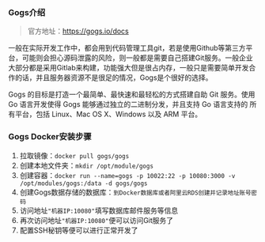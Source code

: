### Gogs介绍

> 官方地址：https://gogs.io/docs

一般在实际开发工作中，都会用到代码管理工具git，若是使用Github等第三方平台，可能则会担心源码泄露的风险，则一般都是需要自己搭建Git服务。一般企业大部分都是采用Gitlab来构建，功能强大但是很占内存，一般只是需要简单开发合作的话，并且服务器资源不是很足的情况，Gogs是个很好的选择。

Gogs 的目标是打造一个最简单、最快速和最轻松的方式搭建自助 Git 服务。使用 Go 语言开发使得 Gogs 能够通过独立的二进制分发，并且支持 Go 语言支持的 所有平台，包括 Linux、Mac OS X、Windows 以及 ARM 平台。

### Gogs Docker安装步骤
1. 拉取镜像：`docker pull gogs/gogs`
2. 创建本地文件夹：`mkdir /opt/module/gogs`
3. 创建容器：`docker run --name=gogs -p 10022:22 -p 10080:3000 -v /opt/modules/gogs:/data -d gogs/gogs`
4. 创建Gogs数据存储的数据库：`到Docker数据库或者阿里云RDS创建并记录地址账号密码`
5. 访问地址`"机器IP:10080"`填写数据库邮件服务等信息
6. 再次访问地址`"机器IP:10080"`便可以访问Git服务了
7. 配置SSH秘钥等便可以进行正常开发了